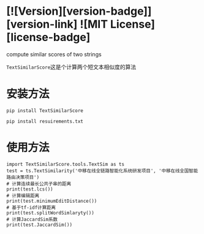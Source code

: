 # [![Version][version-badge]][version-link] ![MIT License][license-badge]


compute similar scores of two strings

`TextSimilarScore`这是个计算两个短文本相似度的算法

# 安装方法
```pip install TextSimilarScore```

```pip install resuirements.txt```
# 使用方法
```
import TextSimilarScore.tools.TextSim as ts
test = ts.TextSimilarity('中移在线全链路智能化系统研发项目', '中移在线全国智能路由决策项目')
# 计算连续最长公共子串的距离
print(test.lcs())
# 计算编辑距离
print(test.minimumEditDistance())
# 基于tf-idf计算距离
print(test.splitWordSimlaryty())
# 计算JaccardSim系数
print(test.JaccardSim())
```